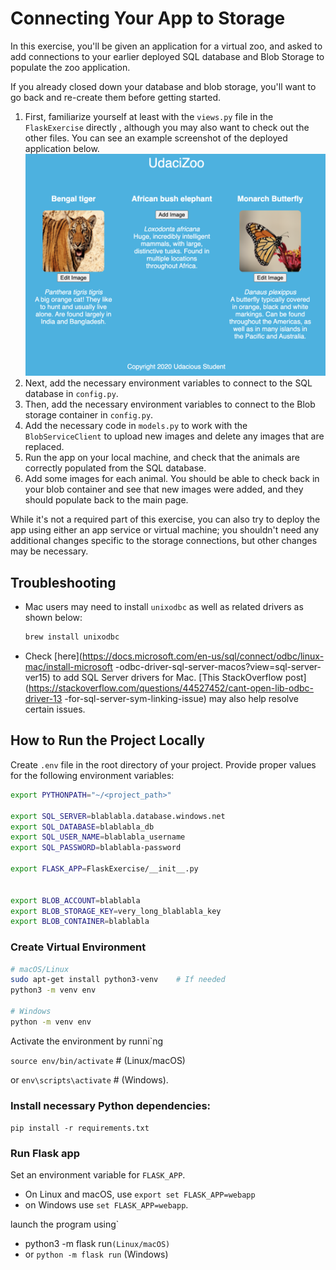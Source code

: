 # Connecting Your App to Storage

In this exercise, you'll be given an application for a virtual zoo, and asked to add connections
to your earlier deployed SQL database and Blob Storage to populate the zoo application.

If you already closed down your database and blob storage, you'll want to go back and re-create
them before getting started.

1. First, familiarize yourself at least with the `views.py` file in the `FlaskExercise` directly
, although you may also want to check out the other files. You can see an example screenshot of
 the deployed application below.
    <br><img src="images/example-connected-app.png" width="500" />
2. Next, add the necessary environment variables to connect to the SQL database in `config.py`.
3. Then, add the necessary environment variables to connect to the Blob storage container in
  `config.py`.
4. Add the necessary code in `models.py` to work with the `BlobServiceClient` to upload new
 images  and delete any images that are replaced.
4. Run the app on your local machine, and check that the animals are correctly populated from the
  SQL database.
5. Add some images for each animal. You should be able to check back in your blob container and
 see  that new images were added, and they should populate back to the main page.

While it's not a required part of this exercise, you can also try to deploy the app using either
an app service or virtual machine; you shouldn't need any additional changes specific to the 
storage connections, but other changes may be necessary.

## Troubleshooting

- Mac users may need to install `unixodbc` as well as related drivers as shown below:
    ```bash
    brew install unixodbc
    ```
- Check  [here](https://docs.microsoft.com/en-us/sql/connect/odbc/linux-mac/install-microsoft
-odbc-driver-sql-server-macos?view=sql-server-ver15) to add SQL Server drivers for Mac. [This
 StackOverflow post](https://stackoverflow.com/questions/44527452/cant-open-lib-odbc-driver-13
 -for-sql-server-sym-linking-issue)  may also help resolve certain issues.

## How to Run the Project Locally

Create `.env` file in the root directory of your project. Provide proper values for the following
  environment variables:

```bash
export PYTHONPATH="~/<project_path>"

export SQL_SERVER=blablabla.database.windows.net
export SQL_DATABASE=blablabla_db
export SQL_USER_NAME=blablabla_username
export SQL_PASSWORD=blablabla-password

export FLASK_APP=FlaskExercise/__init__.py


export BLOB_ACCOUNT=blablabla
export BLOB_STORAGE_KEY=very_long_blablabla_key
export BLOB_CONTAINER=blablabla
```

### Create Virtual Environment

````bash
# macOS/Linux
sudo apt-get install python3-venv    # If needed
python3 -m venv env

# Windows
python -m venv env
````

Activate the environment by runni`ng 

`source env/bin/activate` # (Linux/macOS) 

or `env\scripts\activate` # (Windows). 

### Install necessary Python dependencies:

`pip install -r requirements.txt`


### Run Flask app

Set an environment variable for `FLASK_APP`.
 
* On Linux and macOS, use `export set FLASK_APP=webapp`
* on Windows use `set FLASK_APP=webapp`.

launch the program using`
 
* python3 -m flask run` (Linux/macOS) `
* or `python -m flask run` (Windows)

